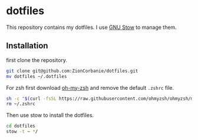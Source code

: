 # dotfiles

This repository contains my dotfiles. I use [GNU Stow](https://www.gnu.org/software/stow/) to manage them.

## Installation

first clone the repository.

```bash
git clone git@github.com:ZionCorbanie/dotfiles.git
mv dotfiles ~/.dotfiles
```

For zsh first download [oh-my-zsh](https://ohmyz.sh/) and remove the default `.zshrc` file.

```bash
sh -c "$(curl -fsSL https://raw.githubusercontent.com/ohmyzsh/ohmyzsh/master/tools/install.sh)"
rm ~/.zshrc
```

Then use stow to install the dotfiles.

```bash
cd dotfiles
stow -t ~ */
```
